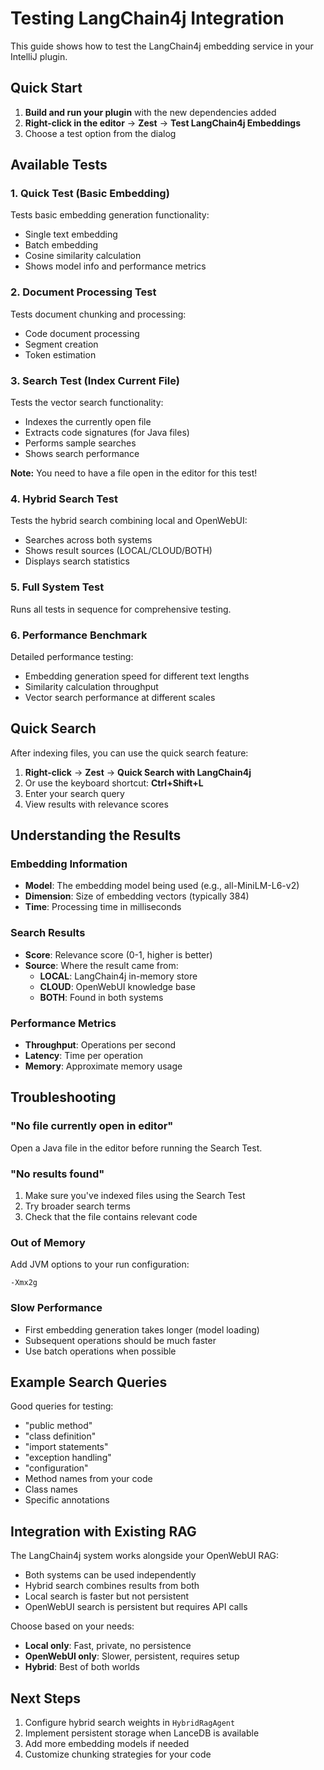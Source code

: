 # Testing LangChain4j Integration

This guide shows how to test the LangChain4j embedding service in your IntelliJ plugin.

## Quick Start

1. **Build and run your plugin** with the new dependencies added
2. **Right-click in the editor** → **Zest** → **Test LangChain4j Embeddings**
3. Choose a test option from the dialog

## Available Tests

### 1. Quick Test (Basic Embedding)
Tests basic embedding generation functionality:
- Single text embedding
- Batch embedding
- Cosine similarity calculation
- Shows model info and performance metrics

### 2. Document Processing Test
Tests document chunking and processing:
- Code document processing
- Segment creation
- Token estimation

### 3. Search Test (Index Current File)
Tests the vector search functionality:
- Indexes the currently open file
- Extracts code signatures (for Java files)
- Performs sample searches
- Shows search performance

**Note:** You need to have a file open in the editor for this test!

### 4. Hybrid Search Test
Tests the hybrid search combining local and OpenWebUI:
- Searches across both systems
- Shows result sources (LOCAL/CLOUD/BOTH)
- Displays search statistics

### 5. Full System Test
Runs all tests in sequence for comprehensive testing.

### 6. Performance Benchmark
Detailed performance testing:
- Embedding generation speed for different text lengths
- Similarity calculation throughput
- Vector search performance at different scales

## Quick Search

After indexing files, you can use the quick search feature:

1. **Right-click** → **Zest** → **Quick Search with LangChain4j**
2. Or use the keyboard shortcut: **Ctrl+Shift+L**
3. Enter your search query
4. View results with relevance scores

## Understanding the Results

### Embedding Information
- **Model**: The embedding model being used (e.g., all-MiniLM-L6-v2)
- **Dimension**: Size of embedding vectors (typically 384)
- **Time**: Processing time in milliseconds

### Search Results
- **Score**: Relevance score (0-1, higher is better)
- **Source**: Where the result came from:
  - **LOCAL**: LangChain4j in-memory store
  - **CLOUD**: OpenWebUI knowledge base
  - **BOTH**: Found in both systems

### Performance Metrics
- **Throughput**: Operations per second
- **Latency**: Time per operation
- **Memory**: Approximate memory usage

## Troubleshooting

### "No file currently open in editor"
Open a Java file in the editor before running the Search Test.

### "No results found"
1. Make sure you've indexed files using the Search Test
2. Try broader search terms
3. Check that the file contains relevant code

### Out of Memory
Add JVM options to your run configuration:
```
-Xmx2g
```

### Slow Performance
- First embedding generation takes longer (model loading)
- Subsequent operations should be much faster
- Use batch operations when possible

## Example Search Queries

Good queries for testing:
- "public method"
- "class definition"
- "import statements"
- "exception handling"
- "configuration"
- Method names from your code
- Class names
- Specific annotations

## Integration with Existing RAG

The LangChain4j system works alongside your OpenWebUI RAG:
- Both systems can be used independently
- Hybrid search combines results from both
- Local search is faster but not persistent
- OpenWebUI search is persistent but requires API calls

Choose based on your needs:
- **Local only**: Fast, private, no persistence
- **OpenWebUI only**: Slower, persistent, requires setup
- **Hybrid**: Best of both worlds

## Next Steps

1. Configure hybrid search weights in `HybridRagAgent`
2. Implement persistent storage when LanceDB is available
3. Add more embedding models if needed
4. Customize chunking strategies for your code
